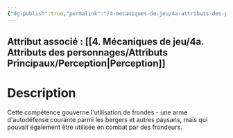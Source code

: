 ```yaml
---
{"dg-publish":true,"permalink":"/4-mecaniques-de-jeu/4a-attributs-des-personnages/competences/frondes/"}
---
```



## Attribut associé : [[4. Mécaniques de jeu/4a. Attributs des personnages/Attributs Principaux/Perception\|Perception]] 

# Description

Cette compétence gouverne l'utilisation de frondes - une arme d'autodéfense courante parmi les bergers et autres paysans, mais qui pouvait également être utilisée en combat par des frondeurs.